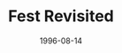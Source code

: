 ---
mission_id: fest
editorsChoice:
title: "Fest Revisited"
authors: 
    - "Mark A. Haidekker"
date: 1996-08-14
filename: "fest-rev.zip"
description: "Despite Kyle Katarn's courageous efforts in repelling the Dark Trooper threat, it has become obvious that the Imperials are continuing to manufacture the robotic monstrosities. At the same time, Alliance Intelligence has noted increased Imperial activity over the planet Fest. Seeing that they believe the two are connected somehow, you are being sent to the planet to see what you can discover."
cover: "fest.png"
levelReplaced:	TESTBASE
difficulty: yes
bm:	no
fme: no
wax: no
three_do: no
voc: no
gmd: no
vue: no
lfd: no
base: "New level from scratch" 
editors: "DFUSE 1.0"

---